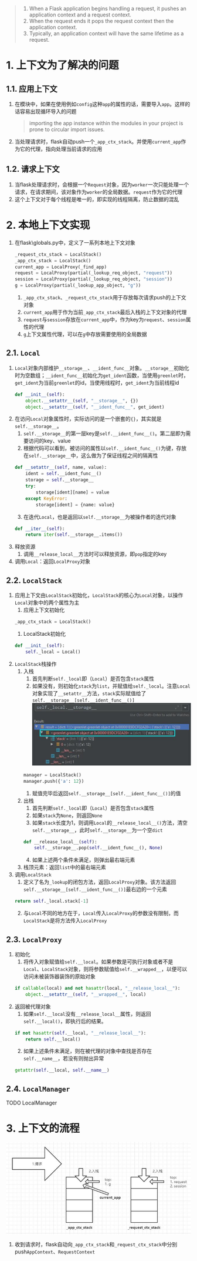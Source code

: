 > 1. When a Flask application begins handling a request, it pushes an application context and a request context.   
> 2. When the request ends it pops the request context then the application context.   
> 3. Typically, an application context will have the same lifetime as a request.
# 1. 上下文为了解决的问题
## 1.1. 应用上下文
1.  在模块中，如果在使用例如`config`这种`app`的属性的话，需要导入`app`。这样的话容易出现循环导入的问题
    > importing the app instance within the modules in your project is prone to circular import issues.
2.  当处理请求时，flask自动push一个`_app_ctx_stack`。并使用`current_app`作为它的代理，指向处理当前请求的应用
## 1.2. 请求上下文
1.  当flask处理请求时，会根据一个`Request`对象，因为`worker`一次只能处理一个请求，在请求期间，该对象作为`worker`的全局数据。`request`作为它的代理
2.  这个上下文对于每个线程是唯一的，即实现的线程隔离，防止数据的混乱
# 2. 本地上下文实现
1.  在flask\globals.py中，定义了一系列本地上下文对象
    ```python
    _request_ctx_stack = LocalStack()
    _app_ctx_stack = LocalStack()
    current_app = LocalProxy(_find_app)
    request = LocalProxy(partial(_lookup_req_object, "request"))
    session = LocalProxy(partial(_lookup_req_object, "session"))
    g = LocalProxy(partial(_lookup_app_object, "g"))
    ```
    1.  `_app_ctx_stack`、`_request_ctx_stack`用于存放每次请求push的上下文对象
    2.  `current_app`用于作为当前`_app_ctx_stack`最后入栈的上下文对象的代理
    3.  `request`与`session`存放在`current_app`中，作为key为`request`、`session`属性的代理
    4.  `g`上下文属性代理，可以在`g`中存放需要使用的全局数据
## 2.1. `Local`
1.  `Local`对象内部维护`__storage__`、`__ident_func__`对象。`__storage__`初始化时为空数组；`__ident_func__`初始化为`get_ident`函数，当使用`greenlet`时，`get_ident`为当前`greenlet`的id，当使用线程时，`get_ident`为当前线程id
    ```python
    def __init__(self):
        object.__setattr__(self, "__storage__", {})
        object.__setattr__(self, "__ident_func__", get_ident)
    ```
2.  在访问`Local`对象属性时，实际访问的是一个嵌套的`{}`，其实就是`self.__storage__`。
    1.  `self.__storage__`的第一层key是`self.__ident_func__()`。第二层即为需要访问的key、value
    2.  根据代码可以看到，被访问的属性以`self.__ident_func__()`为键，存放在`self.__storage__`中，这么做为了保证线程之间的隔离性
    ```python
    def __setattr__(self, name, value):
        ident = self.__ident_func__()
        storage = self.__storage__
        try:
            storage[ident][name] = value
        except KeyError:
            storage[ident] = {name: value}
    ```
    3.  在迭代`Local`，也是返回以`self.__storage__`为被操作者的迭代对象
    ```python
    def __iter__(self):
        return iter(self.__storage__.items())
    ```
3.  释放资源
    1.  调用`__release_local__`方法时可以释放资源，即`pop`指定的key
4.  调用`Local`：返回`LocalProxy`对象
## 2.2. `LocalStack`
1.  应用上下文由`LocalStack`初始化，`LocalStack`的核心为`Local`对象，以操作`Local`对象中的两个属性为主
    1. 应用上下文初始化
    ```python
    _app_ctx_stack = LocalStack()
    ```
    1. LocalStack初始化
    ```python
    def __init__(self):
        self._local = Local()
    ```
2.  `LocalStack`栈操作
    1.  入栈
        1.  首先判断`self._local`即（`Local`）是否包含`stack`属性
        2.  如果没有，则初始化`stack`为`list`，并赋值给`self._local`。注意`Local`对象实现了`__setattr__`方法，`stack`实际赋值给了`self.__storage__[self.__ident_func__()]`
        ![](./images/LocalStack入栈.jpg)
        ```python
        manager = LocalStack()
        manager.push({'a': 12})
        ```
        1.  赋值完毕后返回`self.__storage__[self.__ident_func__()]`的值
    2.  出栈
        1. 首先判断`self._local`即（`Local`）是否包含`stack`属性
        2. 如果`stack`为`None`，则返回`None`
        3. 如果`stack`长度为1，则调用`Local`的`__release_local__()`方法，清空`self.__storage__`，此时`self.__storage__`为一个空`dict`
        ```python
        def __release_local__(self):
            self.__storage__.pop(self.__ident_func__(), None)
        ```
        4. 如果上述两个条件未满足，则弹出最右端元素
    3.  栈顶元素：返回`list`中的最右端元素
3.  调用`LocalStack`
    1.  定义了名为`_lookup`的闭包方法，返回`LocalProxy`对象。该方法返回`self.__storage__[self.__ident_func__()]`最右边的一个元素
    ```python
    return self._local.stack[-1]
    ```
    2.  与`Local`不同的地方在于，`Local`传入`LocalProxy`的参数没有限制，而`LocalStack`是将方法传入`LocalProxy`
## 2.3. `LocalProxy`
1.  初始化
    1.  将传入对象赋值给`self.__local`。如果参数是可执行对象或者不是`Local`、`LocalStack`对象，则将参数赋值给`self.__wrapped__`，以便可以访问未被装饰器装饰的原始对象
    ```python
    if callable(local) and not hasattr(local, "__release_local__"):
        object.__setattr__(self, "__wrapped__", local)
    ```
2.  返回被代理对象
    1.  如果`self.__local`没有`__release_local__`属性，则返回`self.__local()`，即执行后的结果。
    ```python
    if not hasattr(self.__local, "__release_local__"):
        return self.__local()
    ```
    2.  如果上述条件未满足，则在被代理的对象中查找是否存在`self.__name__`，若没有则抛出异常
    ```python
    getattr(self.__local, self.__name__)
    ```
## 2.4. `LocalManager`
TODO LocalManager
# 3.  上下文的流程
![](./images/flask上下文流程.jpg)
1.  收到请求时，flask自动向`_app_ctx_stack`和`_request_ctx_stack`中分别push`AppContext`、`RequestContext`